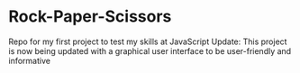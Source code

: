 # Rock-Paper-Scissors
Repo for my first project to test my skills at JavaScript
Update: This project is now being updated with a graphical user interface to be user-friendly and informative
